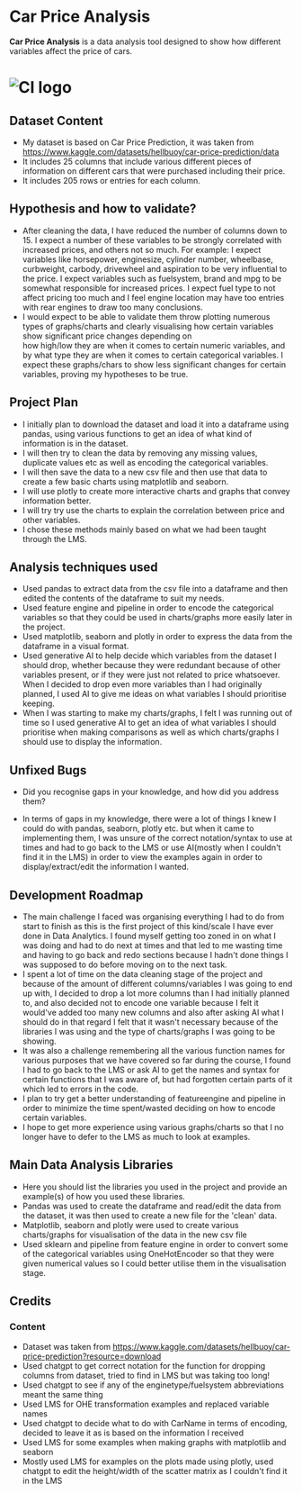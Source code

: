 # Car Price Analysis

**Car Price Analysis** is a data analysis tool designed to show how different variables affect the price of cars.

# ![CI logo](https://codeinstitute.s3.amazonaws.com/fullstack/ci_logo_small.png)


## Dataset Content
* My dataset is based on Car Price Prediction, it was taken from https://www.kaggle.com/datasets/hellbuoy/car-price-prediction/data
* It includes 25 columns that include various different pieces of information on different cars that were purchased including their price.
* It includes 205 rows or entries for each column.


## Hypothesis and how to validate?
* After cleaning the data, I have reduced the number of columns down to 15. I expect a number of these variables to be strongly correlated with increased prices, and others not so much.
  For example: I expect variables like horsepower, enginesize, cylinder number, wheelbase, curbweight, carbody, drivewheel and aspiration to be very influential to the price.
               I expect variables such as fuelsystem, brand and mpg to be somewhat responsible for increased prices.
               I expect fuel type to not affect pricing too much and I feel engine location may have too entries with rear engines to draw too many conclusions.
* I would expect to be able to validate them throw plotting numerous types of graphs/charts and clearly visualising how certain variables show significant price changes depending on  
  how high/low they are when it comes to certain numeric variables, and by what type they are when it comes to certain categorical variables. I expect these graphs/chars to show less significant changes for certain variables, proving my hypotheses to be true.
## Project Plan

* I initially plan to download the dataset and load it into a dataframe using pandas, using various functions to get an idea of what kind of information is in the dataset.
* I will then try to clean the data by removing any missing values, duplicate values etc as well as encoding the categorical variables.
* I will then save the data to a new csv file and then use that data to create a few basic charts using matplotlib and seaborn.
* I will use plotly to create more interactive charts and graphs that convey information better.
* I will try try use the charts to explain the correlation between price and other variables.
* I chose these methods mainly based on what we had been taught through the LMS.




## Analysis techniques used


* Used pandas to extract data from the csv file into a dataframe and then edited the contents of the dataframe to suit my needs. 
* Used feature engine and pipeline in order to encode the categorical variables so that they could be used in charts/graphs more easily later in the project.
* Used matplotlib, seaborn and plotly in order to express the data from the dataframe in a visual format.
* Used generative AI to help decide which variables from the dataset I should drop, whether because they were redundant because of other variables present, or if they were just not related to price whatsoever. When I decided to drop even more variables than I had originally planned, I used AI to give me ideas on what variables I should prioritise keeping.
* When I was starting to make my charts/graphs, I felt I was running out of time so I used generative AI to get an idea of what variables I should prioritise when making comparisons as well as which charts/graphs I should use to display the information.



## Unfixed Bugs

* Did you recognise gaps in your knowledge, and how did you address them?

* In terms of gaps in my knowledge, there were a lot of things I knew I could do with pandas, seaborn, plotly etc. but when it came to implementing them, I was unsure of the correct notation/syntax to use at times and had to go back to the LMS or use AI(mostly when I couldn't find it in the LMS) in order to view the examples again in order to display/extract/edit the information I wanted.

## Development Roadmap

* The main challenge I faced was organising everything I had to do from start to finish as this is the first project of this kind/scale I have ever done in Data Analytics. I found myself getting too zoned in on what I was doing and had to do next at times and that led to me wasting time and having to go back and redo sections because I hadn't done things I was supposed to do before moving on to the next task.
* I spent a lot of time on the data cleaning stage of the project and because of the amount of different columns/variables I was going to end up with, I decided to drop a lot more columns than I had initially planned to, and also decided not to encode one variable because I felt it would've added too many new columns and also after asking AI what I should do in that regard I felt that it wasn't necessary because of the libraries I was using and the type of charts/graphs I was going to be showing.
* It was also a challenge remembering all the various function names for various purposes that we have covered so far during the course, I found I had to go back to the LMS or ask AI to get the names and syntax for certain functions that I was aware of, but had forgotten certain parts of it which led to errors in the code.
* I plan to try get a better understanding of featureengine and pipeline in order to minimize the time spent/wasted deciding on how to encode certain variables.
* I hope to get more experience using various graphs/charts so that I no longer have to defer to the LMS as much to look at examples.




## Main Data Analysis Libraries
* Here you should list the libraries you used in the project and provide an example(s) of how you used these libraries.
* Pandas was used to create the dataframe and read/edit the data from the dataset, it was then used to create a new file for the 'clean' data.
* Matplotlib, seaborn and plotly were used to create various charts/graphs for visualisation of the data in the new csv file
* Used sklearn and pipeline from feature engine in order to convert some of the categorical variables using OneHotEncoder so that they were given numerical values so I could better utilise them in the visualisation stage.


## Credits 


### Content 

- Dataset was taken from https://www.kaggle.com/datasets/hellbuoy/car-price-prediction?resource=download
- Used chatgpt to get correct notation for the function for dropping columns from dataset, tried to find in LMS but was taking too long!
- Used chatgpt to see if any of the enginetype/fuelsystem abbreviations meant the same thing
- Used LMS for OHE transformation examples and replaced variable names
- Used chatgpt to decide what to do with CarName in terms of encoding, decided to leave it as is based on the information I received
- Used LMS for some examples when making graphs with matplotlib and seaborn
- Mostly used LMS for examples on the plots made using plotly, used chatgpt to edit the height/width of the scatter matrix as I couldn't find it in the LMS


